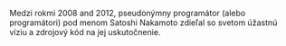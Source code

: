 Medzi rokmi 2008 and 2012, pseudonýmny programátor (alebo programátori) pod menom Satoshi Nakamoto zdieľal so svetom úžastnú víziu a zdrojový kód na jej uskutočnenie.
